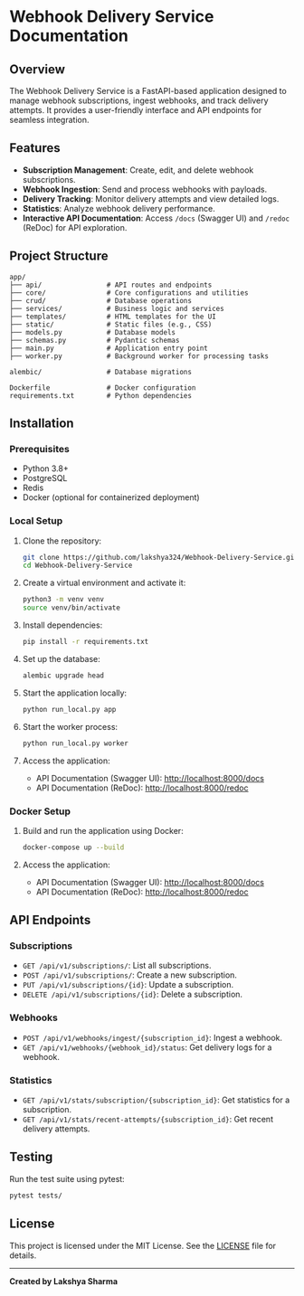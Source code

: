 # Webhook Delivery Service Documentation

## Overview
The Webhook Delivery Service is a FastAPI-based application designed to manage webhook subscriptions, ingest webhooks, and track delivery attempts. It provides a user-friendly interface and API endpoints for seamless integration.

## Features
- **Subscription Management**: Create, edit, and delete webhook subscriptions.
- **Webhook Ingestion**: Send and process webhooks with payloads.
- **Delivery Tracking**: Monitor delivery attempts and view detailed logs.
- **Statistics**: Analyze webhook delivery performance.
- **Interactive API Documentation**: Access `/docs` (Swagger UI) and `/redoc` (ReDoc) for API exploration.

## Project Structure
```
app/
├── api/                # API routes and endpoints
├── core/               # Core configurations and utilities
├── crud/               # Database operations
├── services/           # Business logic and services
├── templates/          # HTML templates for the UI
├── static/             # Static files (e.g., CSS)
├── models.py           # Database models
├── schemas.py          # Pydantic schemas
├── main.py             # Application entry point
├── worker.py           # Background worker for processing tasks

alembic/                # Database migrations

Dockerfile              # Docker configuration
requirements.txt        # Python dependencies
```

## Installation

### Prerequisites
- Python 3.8+
- PostgreSQL
- Redis
- Docker (optional for containerized deployment)

### Local Setup
1. Clone the repository:
   ```bash
   git clone https://github.com/lakshya324/Webhook-Delivery-Service.git
   cd Webhook-Delivery-Service
   ```

2. Create a virtual environment and activate it:
   ```bash
   python3 -m venv venv
   source venv/bin/activate
   ```

3. Install dependencies:
   ```bash
   pip install -r requirements.txt
   ```

4. Set up the database:
   ```bash
   alembic upgrade head
   ```

5. Start the application locally:
   ```bash
   python run_local.py app
   ```

6. Start the worker process:
   ```bash
   python run_local.py worker
   ```

7. Access the application:
   - API Documentation (Swagger UI): [http://localhost:8000/docs](http://localhost:8000/docs)
   - API Documentation (ReDoc): [http://localhost:8000/redoc](http://localhost:8000/redoc)

### Docker Setup
1. Build and run the application using Docker:
   ```bash
   docker-compose up --build
   ```

2. Access the application:
   - API Documentation (Swagger UI): [http://localhost:8000/docs](http://localhost:8000/docs)
   - API Documentation (ReDoc): [http://localhost:8000/redoc](http://localhost:8000/redoc)

## API Endpoints
### Subscriptions
- `GET /api/v1/subscriptions/`: List all subscriptions.
- `POST /api/v1/subscriptions/`: Create a new subscription.
- `PUT /api/v1/subscriptions/{id}`: Update a subscription.
- `DELETE /api/v1/subscriptions/{id}`: Delete a subscription.

### Webhooks
- `POST /api/v1/webhooks/ingest/{subscription_id}`: Ingest a webhook.
- `GET /api/v1/webhooks/{webhook_id}/status`: Get delivery logs for a webhook.

### Statistics
- `GET /api/v1/stats/subscription/{subscription_id}`: Get statistics for a subscription.
- `GET /api/v1/stats/recent-attempts/{subscription_id}`: Get recent delivery attempts.

## Testing
Run the test suite using pytest:
```bash
pytest tests/
```

## License
This project is licensed under the MIT License. See the [LICENSE](LICENSE) file for details.

---

**Created by Lakshya Sharma**